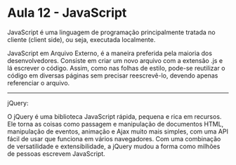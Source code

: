 # Aula 12 - JavaScript

JavaScript é uma linguagem de programação principalmente tratada no cliente (client side), ou seja, executada localmente.

JavaScript em Arquivo Externo, é a maneira preferida pela maioria dos desenvolvedores. 
Consiste em criar um novo arquivo com a extensão .js e lá escrever o código. Assim, como nas folhas de estilo, pode-se reutilizar o código em diversas páginas sem precisar reescrevê-lo, devendo apenas referenciar o arquivo.

--------------------------------------------------------------------------------------------------------------------------------------------

jQuery:

O jQuery é uma biblioteca JavaScript rápida, pequena e rica em recursos. Ele torna as coisas como passagem e manipulação de documentos HTML, manipulação de eventos, animação e Ajax muito mais simples, com uma API fácil de usar que funciona em vários navegadores. Com
uma combinação de versatilidade e extensibilidade, a jQuery mudou a forma como milhões de pessoas escrevem JavaScript.
